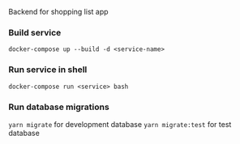 Backend for shopping list app

### Build service

`docker-compose up --build -d <service-name>`

### Run service in shell

`docker-compose run <service> bash`

### Run database migrations

`yarn migrate` for development database
`yarn migrate:test` for test database
